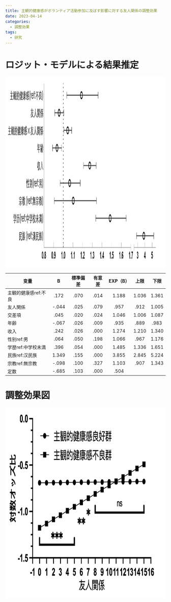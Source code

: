 ```yaml
---
title: 主観的健康感がボランティア活動参加に及ぼす影響に対する友人関係の調整効果
date: 2023-04-14
categories:
  - 調整効果
tags:
  - 研究
---
```


# ロジット・モデルによる結果推定

<img src="/images/230414.png" alt="image description" width="800" height="600">

| 变量                   | B     | 標準偏差 | 有意差 | EXP（B） | 上限  | 下限  |
| ---------------------- | :---: | :------: | :----: | :------: | :---: | :---: |
| 主観的健康感ref:不良 | .172  |  .070   |  .014  |  1.188   | 1.036 | 1.361 |
| 友人関係           | -.044 |  .025   |  .079  |  .957    | .912  | 1.005 |
| 交差項             | .045  |  .020   |  .024  |  1.046   | 1.006 | 1.087 |
| 年齢                | -.067 |  .026   |  .009  |  .935    | .889  | .983  |
| 收入                | .242  |  .026   |  .000  |  1.274   | 1.210 | 1.340 |
| 性别ref:男          | .064  |  .050   |  .198  |  1.066   | .967  | 1.176 |
| 学歴ref:中学校未満   | .396  |  .054   |  .000  |  1.485   | 1.336 | 1.651 |
| 民族ref:汉民族       | 1.349 |  .155   |  .000  |  3.855   | 2.845 | 5.224 |
| 宗教ref:無宗教       | -.098 |  .100   |  .327  |  1.103   | .907  | 1.343 |
| 定数                 | -.685 |  .103   |  .000  |  .504    |       |       |

# 調整効果図

<img src="/images/230308.png" alt="image description" width="800" height="600">
